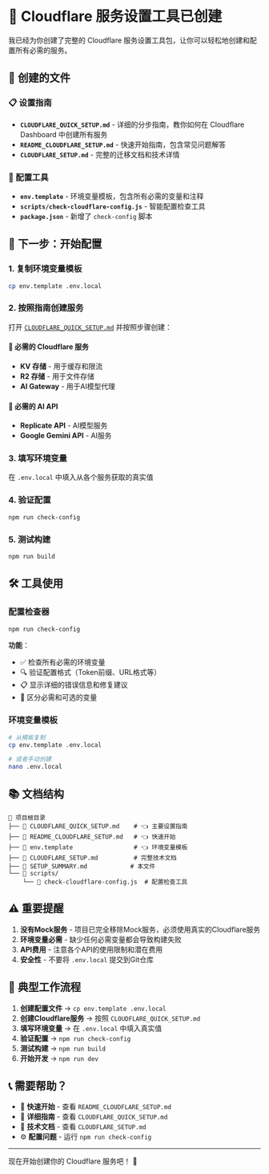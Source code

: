 # 🎉 Cloudflare 服务设置工具已创建

我已经为你创建了完整的 Cloudflare 服务设置工具包，让你可以轻松地创建和配置所有必需的服务。

## 📁 创建的文件

### 📋 设置指南
- **`CLOUDFLARE_QUICK_SETUP.md`** - 详细的分步指南，教你如何在 Cloudflare Dashboard 中创建所有服务
- **`README_CLOUDFLARE_SETUP.md`** - 快速开始指南，包含常见问题解答
- **`CLOUDFLARE_SETUP.md`** - 完整的迁移文档和技术详情

### 🔧 配置工具
- **`env.template`** - 环境变量模板，包含所有必需的变量和注释
- **`scripts/check-cloudflare-config.js`** - 智能配置检查工具
- **`package.json`** - 新增了 `check-config` 脚本

## 🚀 下一步：开始配置

### 1. 复制环境变量模板
```bash
cp env.template .env.local
```

### 2. 按照指南创建服务
打开 [`CLOUDFLARE_QUICK_SETUP.md`](./CLOUDFLARE_QUICK_SETUP.md) 并按照步骤创建：

#### 🔑 必需的 Cloudflare 服务
- **KV 存储** - 用于缓存和限流
- **R2 存储** - 用于文件存储  
- **AI Gateway** - 用于AI模型代理

#### 🤖 必需的 AI API
- **Replicate API** - AI模型服务
- **Google Gemini API** - AI服务

### 3. 填写环境变量
在 `.env.local` 中填入从各个服务获取的真实值

### 4. 验证配置
```bash
npm run check-config
```

### 5. 测试构建
```bash
npm run build
```

## 🛠️ 工具使用

### 配置检查器
```bash
npm run check-config
```
**功能**：
- ✅ 检查所有必需的环境变量
- 🔍 验证配置格式（Token前缀、URL格式等）
- 📋 显示详细的错误信息和修复建议
- 🎯 区分必需和可选的变量

### 环境变量模板
```bash
# 从模板复制
cp env.template .env.local

# 或者手动创建
nano .env.local
```

## 📚 文档结构

```
📁 项目根目录
├── 📄 CLOUDFLARE_QUICK_SETUP.md    # 👈 主要设置指南
├── 📄 README_CLOUDFLARE_SETUP.md   # 👈 快速开始
├── 📄 env.template                 # 👈 环境变量模板
├── 📄 CLOUDFLARE_SETUP.md          # 完整技术文档
├── 📄 SETUP_SUMMARY.md            # 本文件
└── 📁 scripts/
    └── 📄 check-cloudflare-config.js  # 配置检查工具
```

## ⚠️ 重要提醒

1. **没有Mock服务** - 项目已完全移除Mock服务，必须使用真实的Cloudflare服务
2. **环境变量必需** - 缺少任何必需变量都会导致构建失败
3. **API费用** - 注意各个API的使用限制和潜在费用
4. **安全性** - 不要将 `.env.local` 提交到Git仓库

## 🔄 典型工作流程

1. **创建配置文件** → `cp env.template .env.local`
2. **创建Cloudflare服务** → 按照 `CLOUDFLARE_QUICK_SETUP.md`
3. **填写环境变量** → 在 `.env.local` 中填入真实值
4. **验证配置** → `npm run check-config`
5. **测试构建** → `npm run build`
6. **开始开发** → `npm run dev`

## 📞 需要帮助？

- 🚀 **快速开始** - 查看 `README_CLOUDFLARE_SETUP.md`
- 📖 **详细指南** - 查看 `CLOUDFLARE_QUICK_SETUP.md`
- 🔧 **技术文档** - 查看 `CLOUDFLARE_SETUP.md`
- ⚙️ **配置问题** - 运行 `npm run check-config`

---

现在开始创建你的 Cloudflare 服务吧！ 🚀 